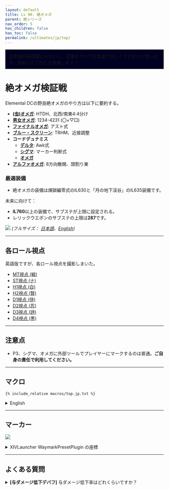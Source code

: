 ```yaml
---
layout: default
title: Lv 90. 絶オメガ
parent: 絶シリーズ
nav_order: 5
has_children: false
has_toc: false
permalink: /ultimates/jp/top/
---
```


<div style="background-color: #002 ; padding: 10px; border: 1px solid;">
日本語が母国語じゃないし、記事をすべて日本語で詳しくできないと思います。添削してくれたら感謝します！</div>

# 絶オメガ検証戦

Elemental DCの野良絶オメガのやり方は以下に要約する。

- [**(虫)オメガ**](01_omega.en.md): HTDH、北西/南東4:4分け
- [**男女オメガ**](02_omega_mf.en.md): 1234-4231 (〇×▽□)
- [**ファイナルオメガ**](03_omega_reconfigured.en.md): アスト式
- [**ブルー・スクリーン**](04_blue_screen.en.md): TRHM、近接調整
- **コードデュナミス**
  - [**デルタ**](05a_run_dynamis_delta.en.md): Awk式
  - [**シグマ**](05b_run_dynamis_sigma.en.md): マーカー判断式
  - [**オメガ**](05c_run_dynamis_omega.en.md)
- [**アルファオメガ**](06_alpha_omega.en.md): 8方向散開、頭割り東

### 最適装備

- 絶オメガの装備は煉獄編零式のIL630と「月の地下渓谷」のIL635装備です。

未来に向けて：

- **IL760**以上の装備で、サブステが上限に設定される。
- レリックウエポンのサブステの上限は**287**です。

![]({{site.baseurl}}/assets/images/ultimates/top/top_cheatsheet_jp.jpg)
*(フルサイズ： [日本語]({{site.baseurl}}/assets/images/ultimates/top/top_cheatsheet_jp.jpg)、[English]({{site.baseurl}}/assets/images/ultimates/top/top_cheatsheet.jpg))*

---

## 各ロール視点

英語版ですが、各ロール視点を撮影しまいた。

- [MT視点 (戦)](https://youtube.com/live/ddu61i9cG6Q)
- [ST視点 (ナ)](https://youtube.com/live/sn_3cjm2vIo)
- [H1視点 (白)](https://youtube.com/live/4OtrT1IDH5c)
- [H2視点 (賢)](https://youtube.com/live/wklF6mteicY)
- [D1視点 (侍)](https://youtube.com/live/_zxDr1mJLbo)
- [D2視点 (忍)](https://youtube.com/live/IWayItot1o8)
- [D3視点 (詩)](https://youtube.com/live/mtfT3oWXe3Y)
- [D4視点 (黒)](https://youtube.com/live/bB3v9ev093I)

---

## 注意点

- P3、シグマ、オメガに外部ツールでプレイヤーにマークするのは普通。**ご自身の責任で利用してください。**

---

## マクロ
```
{% include_relative macros/top.jp.txt %}
```

<details markdown=block>
<summary>English</summary>

```
{% include_relative macros/top.en.txt %}
```

</details>

---

## マーカー

![]({{site.baseurl}}/assets/images/ultimates/top/markers.jpg)
<details markdown=block>
<summary>XIVLauncher WaymarkPresetPlugin の座標</summary>

```json
{
  "Name":"TOP",
  "MapID":908,
  "A":{"X":100.0,"Y":0.0,"Z":87.0,"ID":0,"Active":true},
  "B":{"X":113.0,"Y":0.0,"Z":100.0,"ID":1,"Active":true},
  "C":{"X":100.0,"Y":0.0,"Z":113.0,"ID":2,"Active":true},
  "D":{"X":87.0,"Y":0.0,"Z":100.0,"ID":3,"Active":true},
  "One":{"X":109.192,"Y":0.0,"Z":90.808,"ID":4,"Active":true},
  "Two":{"X":109.192,"Y":0.0,"Z":109.192,"ID":5,"Active":true},
  "Three":{"X":90.808,"Y":0.0,"Z":109.192,"ID":6,"Active":true},
  "Four":{"X":90.808,"Y":0.0,"Z":90.808,"ID":7,"Active":true}
}
```

</details>

---

## よくある質問

<details markdown=block>
<summary><b>[与ダメージ低下デバフ]</b> 与ダメージ低下率はどれくらいですか？</summary>
<table>
  <tr>
    <td>
      <p>ダメージは <b>90%</b> 低下します。</p>
    </td>
  </tr>
</table>
</details>
